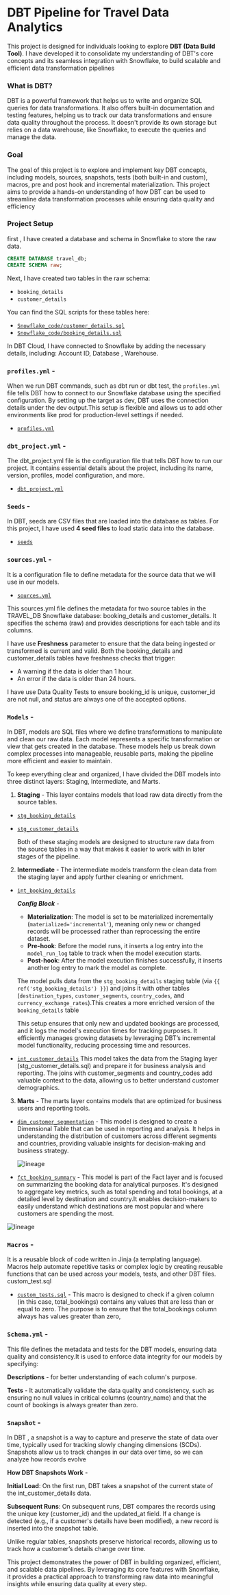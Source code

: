 # DBT Pipeline for Travel Data Analytics

This project is designed for individuals looking to explore **DBT (Data Build Tool)**. I have developed it to consolidate my understanding of DBT's core concepts and its seamless integration with Snowflake, to build scalable and efficient data transformation pipelines

### What is DBT?  
DBT is a powerful framework that helps us to write and organize SQL queries for data transformations. It also offers built-in documentation and testing features, helping us to track our data transformations and ensure data quality throughout the process. It doesn't provide its own storage but relies on a data warehouse, like Snowflake, to execute the queries and manage the data.

### Goal  
The goal of this project is to explore and implement key DBT concepts, including models, sources, snapshots, tests (both built-in and custom), macros, pre and post hook and incremental materialization. This project aims to provide a hands-on understanding of how DBT can be used to streamline data transformation processes while ensuring data quality and efficiency

### Project Setup 
first , I have created a database and schema in Snowflake to store the raw data.  

```sql
CREATE DATABASE travel_db;  
CREATE SCHEMA raw;
```

Next, I have created two tables in the raw schema:

- `booking_details`  
- `customer_details`  

You can find the SQL scripts for these tables here:  
- [`Snowflake_code/customer_details.sql`](./Snowflake_code/customer_details.sql)  
- [`Snowflake_code/booking_details.sql`](./Snowflake_code/booking_details.sql)  

In DBT Cloud, I have connected to Snowflake by adding the necessary details, including: Account ID, Database , Warehouse.

### `profiles.yml` -

When we run DBT commands, such as dbt run or dbt test, the `profiles.yml` file tells DBT how to connect to our Snowflake database using the specified configuration. By setting up the target as dev, DBT uses the connection details under the dev output.This setup is flexible and allows us to add other environments like prod for production-level settings if needed.

- [`profiles.yml`](dbt/profiles.yml)

### `dbt_project.yml` -

The dbt_project.yml file is the configuration file that tells DBT how to run our project. It contains essential details about the project, including its name, version, profiles, model configuration, and more.

- [`dbt_project.yml`](dbt/dbt_project.yml)

### `Seeds` - 

In DBT, seeds are CSV files that are loaded into the database as tables. For this project, I have used **4 seed files** to load static data into the database.

- [`seeds`](dbt/seeds)

### `sources.yml` -

It is a configuration file to define metadata for the source data that we will use in our models. 
- [`sources.yml`](dbt/models/sources.yml)
  
This sources.yml file defines the metadata for two source tables in the TRAVEL_DB Snowflake database: booking_details and customer_details. It specifies the schema (raw) and provides descriptions for each table and its columns.

I have use **Freshness** parameter to ensure that the data being ingested or transformed is current and valid. Both the booking_details and customer_details tables have freshness checks that trigger:
  - A warning if the data is older than 1 hour.
  - An error if the data is older than 24 hours.
   
I have use Data Quality Tests to ensure booking_id is unique, customer_id are not null, and status are always one of the accepted options.

### `Models` -

In DBT, models are SQL files where we define transformations to manipulate and clean our raw data. Each model represents a specific transformation or view that gets created in the database. These models help us break down complex processes into manageable, reusable parts, making the pipeline more efficient and easier to maintain.

To keep everything clear and organized, I have divided the DBT models into three distinct layers: Staging, Intermediate, and Marts.

1. **Staging** -
  This layer contains models that load raw data directly from the source tables.

  - [`stg_booking_details`](dbt/models/staging/stg_booking_details.sql)
  - [`stg_customer_details`](dbt/models/staging/stg_customer_details.sql)

    Both of these staging models are designed to structure raw data from the source tables in a way that makes it easier to work with in later stages of the    pipeline.


2. **Intermediate** -
  The intermediate models transform the clean data from the staging layer and apply further cleaning or enrichment.

  - [`int_booking_details`](dbt/models/intermediate/int_booking_details.sql)

    ***Config Block*** -
    - **Materialization**: The model is set to be materialized incrementally (`materialized='incremental'`), meaning only new or changed records will be processed     rather than reprocessing the entire dataset.
    - **Pre-hook**: Before the model runs, it inserts a log entry into the `model_run_log` table to track when the model execution starts.
    - **Post-hook**: After the model execution finishes successfully, it inserts another log entry to mark the model as complete.
      
     The model pulls data from the `stg_booking_details` staging table (via `{{ ref('stg_booking_details') }}`) and joins it with other tables (`destination_types`, `customer_segments`, `country_codes`, and `currency_exchange_rates`).This creates a more enriched version of the `booking_details` table

    This setup ensures that only new and updated bookings are processed, and it logs the model's execution times for tracking purposes. It efficiently manages   growing datasets by leveraging DBT’s incremental model functionality, reducing processing time and resources.

   - [`int_customer_details`](dbt/models/intermediate/int_customer_details.sql)
    This model takes the data from the Staging layer (stg_customer_details.sql) and prepare it for business analysis and reporting. The joins with customer_segments and country_codes add valuable context to the data, allowing us to better understand customer demographics.

  3. **Marts** -
  The marts layer contains models that are optimized for business users and reporting tools.

  - [`dim_customer_segmentation`](dbt/models/marts/dim_customer_segmentation.sql) -
    This model is designed to create a Dimensional Table that can be used in reporting and analysis. It helps in understanding the distribution of customers across different segments and countries, providing valuable insights for decision-making and business strategy.


    ![lineage](Images/dim_customer_segmentation_lineage.png)


  - [`fct_booking_summary`](dbt/models/marts/fct_booking_summary.sql) - 
    This model is part of the Fact layer and is focused on summarizing the booking data for analytical purposes. It's designed to aggregate key metrics, such as total spending and total bookings, at a detailed level by destination and country.It enables decision-makers to easily understand which destinations are most popular and where customers are spending the most.

  ![lineage](Images/fct_booking_summary_lineage.png)


### `Macros` -
It is a reusable block of code written in Jinja (a templating language). Macros help automate repetitive tasks or complex logic by creating reusable functions that can be used across your models, tests, and other DBT files.
 custom_test.sql

- [`custom_tests.sql`](dbt/macros/custom_tests.sql) -
  This macro is designed to check if a given column (in this case, total_bookings) contains any values that are less than or equal to zero. The purpose is to ensure that the total_bookings column always has values greater than zero,


### `Schema.yml` -
This file defines the metadata and tests for the DBT models, ensuring data quality and consistency.It is used to enforce data integrity for our models by specifying:

**Descriptions** - for better understanding of each column's purpose.

**Tests** - It automatically validate the data quality and consistency, such as ensuring no null values in critical columns (country_name) and that the count of bookings is always greater than zero.


### `Snapshot` -

In DBT , a snapshot is a way to capture and preserve the state of data over time, typically used for tracking slowly changing dimensions (SCDs). Snapshots allow us to track changes in our data over time, so we can analyze how records evolve

  **How DBT Snapshots Work** - 
  
  **Initial Load**: On the first run, DBT takes a snapshot of the current state of the int_customer_details data.
  
  **Subsequent Runs**: On subsequent runs, DBT compares the records using the unique key (customer_id) and the updated_at field. If a change is detected (e.g., if   a customer's details have been modified), a new record is inserted into the snapshot table.

Unlike regular tables, snapshots preserve historical records, allowing us to track how a customer’s details change over time.

This project demonstrates the power of DBT in building organized, efficient, and scalable data pipelines. By leveraging its core features with Snowflake, it provides a practical approach to transforming raw data into meaningful insights while ensuring data quality at every step.






